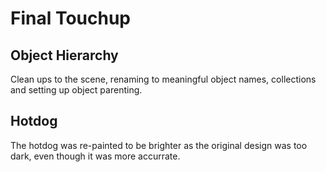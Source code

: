 # Final Touchup

## Object Hierarchy

Clean ups to the scene, renaming to meaningful object names, collections and setting up object parenting.

## Hotdog

The hotdog was re-painted to be brighter as the original design was too dark, even though it was more accurrate.
